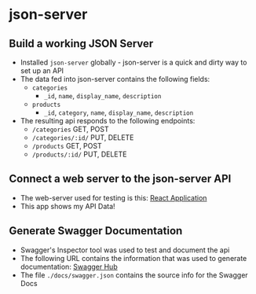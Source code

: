 # json-server

## Build a working JSON Server
* Installed `json-server` globally - json-server is a quick and dirty way to set up an API
* The data fed into json-server contains the following fields:
  * `categories`
    * `_id`, `name`, `display_name`, `description`
  * `products`
    * `_id`, `category`, `name`, `display_name`, `description`
* The resulting api responds to the following endpoints:
  * `/categories`  GET, POST
  * `/categories/:id/` PUT, DELETE
  * `/products`  GET, POST
  * `/products/:id/` PUT, DELETE

## Connect a web server to the json-server API
* The web-server used for testing is this: [React Application](https://codesandbox.io/s/w638oyk7o8)
* This app shows my API Data!

## Generate Swagger Documentation
* Swagger's Inspector tool was used to test and document the api
* The following URL contains the information that was used to generate documentation: [Swagger Hub](https://app.swaggerhub.com/apis/DaveTrost/disc-golf-discs-api/0.2#/)
* The file `./docs/swagger.json` contains the source info for the Swagger Docs
